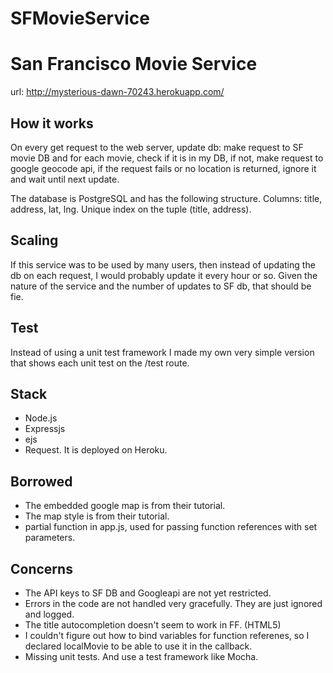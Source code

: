 # SFMovieService

# San Francisco Movie Service 
url: http://mysterious-dawn-70243.herokuapp.com/

## How it works
On every get request to the web server, update db:
make request to SF movie DB and for each movie,
check if it is in my DB,
if not, make request to google geocode api,
if the request fails or no location is returned,
ignore it and wait until next update.

The database is PostgreSQL and has the following structure.
Columns: title, address, lat, lng.
Unique index on the tuple (title, address).

## Scaling
If this service was to be used by many users,
then instead of updating the db on each request,
I would probably update it every hour or so.
Given the nature of the service and the number
of updates to SF db, that should be fie.

## Test
Instead of using a unit test framework
I made my own very simple version that shows each
unit test on the /test route.

## Stack
* Node.js
* Expressjs
* ejs
* Request.
It is deployed on Heroku.

## Borrowed
* The embedded google map is from their tutorial.
* The map style is from their tutorial.
* partial function in app.js, used for passing function references with set parameters.

## Concerns
* The API keys to SF DB and Googleapi are not yet restricted.
* Errors in the code are not handled very gracefully. They are just ignored and logged.
* The title autocompletion doesn't seem to work in FF. (HTML5)
* I couldn't figure out how to bind variables for function referenes, so I declared localMovie to be able to use it in the callback.
* Missing unit tests. And use a test framework like Mocha.
